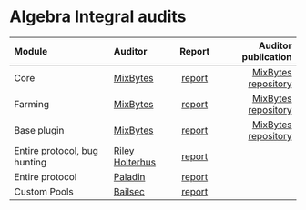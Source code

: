 # Algebra Integral audits 

| Module | Auditor | Report | Auditor publication |
|  :---------------- | :---------------- | :------: | ----: |
| Core | [MixBytes](https://mixbytes.io/) | [report](Core_audit_report_MixBytes.pdf) | [MixBytes repository](https://github.com/mixbytes/audits_public/blob/master/Algebra%20Finance/Core/Algebra%20Finance%20Core%20Security%20Audit%20Report.pdf) |
| Farming | [MixBytes](https://mixbytes.io/) | [report](Farming_Plugin_report_MixBytes.pdf) | [MixBytes repository](https://github.com/mixbytes/audits_public/blob/master/Algebra%20Finance/Farmings/Algebra%20Farmings%20Security%20Audit%20Report.pdf)  |
| Base plugin | [MixBytes](https://mixbytes.io/) | [report](Base_Plugin_report_MixBytes.pdf) | [MixBytes repository](https://github.com/mixbytes/audits_public/blob/master/Algebra%20Finance/Plugins/Algebra%20Plugins%20Security%20Audit%20Report.pdf)  |
| Entire protocol, bug hunting | [Riley Holterhus](https://www.rileyholterhus.com/) | [report](https://github.com/cryptoalgebra/Algebra/blob/dev/audits/Riley_Holterhus_Algebra_Integral.pdf) |  |
| Entire protocol | [Paladin](https://paladinsec.co/) | [report](Algebra_Paladin_report.pdf) |  |
| Custom Pools | [Bailsec](https://bailsec.io/) | [report](Bailsec_Algebra_Integral_Update_Audit_differential_Report.pdf) |  |
